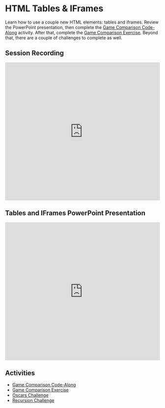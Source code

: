 # HTML Tables & IFrames
Learn how to use a couple new HTML elements: tables and iframes. Review the PowerPoint presentation, then complete the [Game Comparison Code-Along](GameComparisonCodeAlong.md) activity. After that, complete the [Game Comparison Exercise](GameomparisonIndividual.md). Beyond that, there are a couple of challenges to complete as well.

## Session Recording
<iframe width="100%" height="450px" src="https://www.youtube.com/embed/w5jGv9Xh3Es" frameborder="0" allow="accelerometer; autoplay; clipboard-write; encrypted-media; gyroscope; picture-in-picture" allowfullscreen></iframe>

## Tables and IFrames PowerPoint Presentation
<iframe src='https://view.officeapps.live.com/op/embed.aspx?src=https://hylandtechclub.com/web-101/Week04/TablesAndIFrames.pptx' width='100%' height='450px' frameborder='0'></iframe>

## Activities
- [Game Comparison Code-Along](GameComparisonCodeAlong.md)
- [Game Comparison Exercise](GameComparisonIndividual.md)
- [Oscars Challenge](OscarsChallenge.md)
- [Recursion Challenge](RecursionChallenge.md)